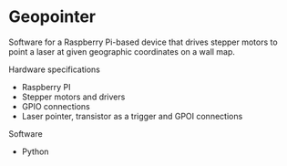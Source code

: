 # Geopointer
Software for a Raspberry Pi-based device that drives stepper motors to point a laser at given geographic coordinates on a wall map. 


Hardware specifications
- Raspberry PI
- Stepper motors and drivers
- GPIO connections
- Laser pointer, transistor as a trigger and GPOI connections

Software
- Python

